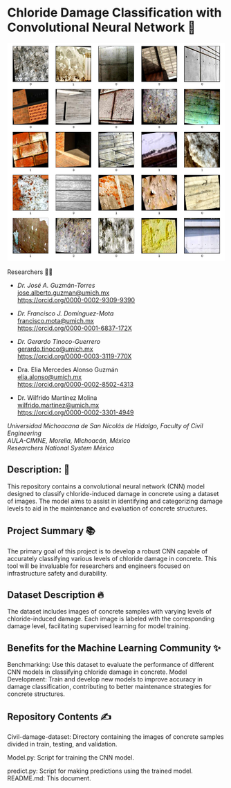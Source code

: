 # Chloride Damage Classification with Convolutional Neural Network 🏫
![](Samples.png)

Researchers 🧑‍🔬
- *Dr. José A. Guzmán-Torres* <br />
jose.alberto.guzman@umich.mx <br />
https://orcid.org/0000-0002-9309-9390

- *Dr. Francisco J. Domínguez-Mota* <br />
francisco.mota@umich.mx <br />
https://orcid.org/0000-0001-6837-172X
- *Dr. Gerardo Tinoco-Guerrero* <br />
gerardo.tinoco@umich.mx <br />
https://orcid.org/0000-0003-3119-770X
- Dra. Elia Mercedes Alonso Guzmán <br />
elia.alonso@umich.mx <br />
https://orcid.org/0000-0002-8502-4313
- Dr. Wilfrido Martínez Molina <br />
wilfrido.martinez@umich.mx <br />
https://orcid.org/0000-0002-3301-4949

*Universidad Michoacana de San Nicolás de Hidalgo, Faculty of Civil Engineering* <br />
*AULA-CIMNE, Morelia, Michoacán, México* <br />
*Researchers National System México*

## Description: 📝
This repository contains a convolutional neural network (CNN) model designed to classify chloride-induced damage in concrete using a dataset of images. The model aims to assist in identifying and categorizing damage levels to aid in the maintenance and evaluation of concrete structures.

## Project Summary 📚
The primary goal of this project is to develop a robust CNN capable of accurately classifying various levels of chloride damage in concrete. This tool will be invaluable for researchers and engineers focused on infrastructure safety and durability.

## Dataset Description 🔥
The dataset includes images of concrete samples with varying levels of chloride-induced damage. Each image is labeled with the corresponding damage level, facilitating supervised learning for model training.

## Benefits for the Machine Learning Community ✨
Benchmarking: Use this dataset to evaluate the performance of different CNN models in classifying chloride damage in concrete.
Model Development: Train and develop new models to improve accuracy in damage classification, contributing to better maintenance strategies for concrete structures.

## Repository Contents ✍️
Civil-damage-dataset: Directory containing the images of concrete samples divided in train, testing, and validation.

Model.py: Script for training the CNN model.

predict.py: Script for making predictions using the trained model.
README.md: This document.
